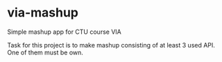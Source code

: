 # via-mashup
Simple mashup app for CTU course VIA

Task for this project is to make mashup consisting of at least 3 used API. One of them must be own.
